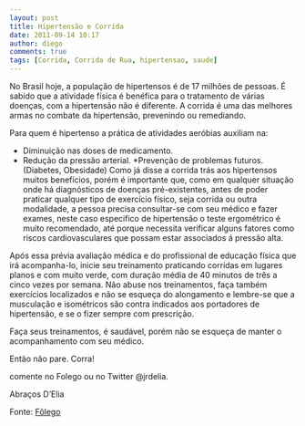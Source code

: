 ```yaml
---
layout: post
title: Hipertensão e Corrida
date: 2011-09-14 10:17
author: diego
comments: true
tags: [Corrida, Corrida de Rua, hipertensao, saude]
---
```

No Brasil hoje, a população de hipertensos é de 17 milhões de pessoas.
É sabido que a atividade física é benéfica para o tratamento de várias doenças, com a hipertensão não é diferente.
A corrida é uma das melhores armas no combate da hipertensão, prevenindo ou remediando.

Para quem é hipertenso a prática de atividades aeróbias auxiliam na:

* Diminuição nas doses de medicamento.
* Redução da pressão arterial.
*Prevenção de problemas futuros. (Diabetes, Obesidade)
Como já disse a corrida trás aos hipertensos muitos benefícios, porém é importante que, como em qualquer situação onde há diagnósticos de doenças pré-existentes, antes de poder praticar qualquer tipo de exercício físico, seja corrida ou outra modalidade, a pessoa precisa consultar-se com seu médico e fazer exames, neste caso especifico de hipertensão o teste ergométrico é muito recomendado, até porque necessita verificar alguns fatores como riscos cardiovasculares que possam estar associados á pressão alta.

Após essa prévia avaliação médica e do profissional de educação física que irá acompanha-lo, inicie seu treinamento praticando corridas em lugares planos e com muito verde, com duração média de 40 minutos de três a cinco vezes por semana. Não abuse nos treinamentos, faça também exercícios localizados e não se esqueça do alongamento e lembre-se que a musculação e isométricos são contra indicados aos portadores de hipertensão, e se o fizer sempre com prescrição.

Faça seus treinamentos, é saudável, porém não se esqueça de manter o acompanhamento com seu médico.

Então não pare. Corra!

comente no Folego ou no Twitter @jrdelia.

Abraços D’Elia

Fonte: <a href="http://globoesporte.globo.com/platb/folego/2011/08/29/1349/" target="_blank">Fôlego</a>
